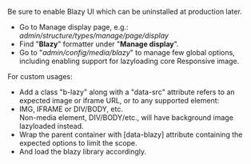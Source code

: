 Be sure to enable Blazy UI which can be uninstalled at production later.

* Go to Manage display page, e.g.: _admin/structure/types/manage/page/display_
* Find "**Blazy**" formatter under "**Manage display**".
* Go to "_admin/config/media/blazy_" to manage few global options, including enabling support for lazyloading core Responsive image.

For custom usages:

* Add a class "b-lazy" along with a "data-src" attribute refers to an expected image or iframe URL, or to any supported element:
* IMG, IFRAME or DIV/BODY, etc.  
 Non-media element, DIV/BODY/etc., will have background image lazyloaded instead.
* Wrap the parent container with \[data-blazy\] attribute containing the expected options to limit the scope.
* And load the blazy library accordingly.